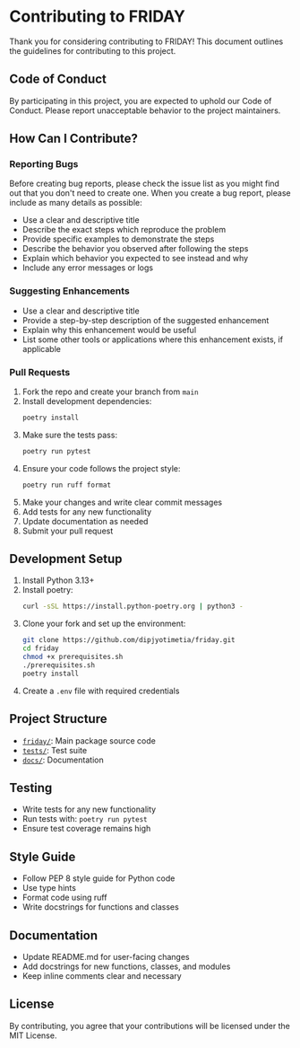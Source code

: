 # Contributing to FRIDAY

Thank you for considering contributing to FRIDAY! This document outlines the guidelines for contributing to this project.

## Code of Conduct

By participating in this project, you are expected to uphold our Code of Conduct. Please report unacceptable behavior to the project maintainers.

## How Can I Contribute?

### Reporting Bugs

Before creating bug reports, please check the issue list as you might find out that you don't need to create one. When you create a bug report, please include as many details as possible:

* Use a clear and descriptive title
* Describe the exact steps which reproduce the problem
* Provide specific examples to demonstrate the steps
* Describe the behavior you observed after following the steps
* Explain which behavior you expected to see instead and why
* Include any error messages or logs

### Suggesting Enhancements

* Use a clear and descriptive title
* Provide a step-by-step description of the suggested enhancement
* Explain why this enhancement would be useful
* List some other tools or applications where this enhancement exists, if applicable

### Pull Requests

1. Fork the repo and create your branch from `main`
2. Install development dependencies:
   ```sh
   poetry install
   ```
3. Make sure the tests pass:
   ```sh
   poetry run pytest
   ```
4. Ensure your code follows the project style:
   ```sh
   poetry run ruff format
   ```
5. Make your changes and write clear commit messages
6. Add tests for any new functionality
7. Update documentation as needed
8. Submit your pull request

## Development Setup

1. Install Python 3.13+
2. Install poetry:
   ```sh 
   curl -sSL https://install.python-poetry.org | python3 -
   ```
3. Clone your fork and set up the environment:
   ```sh
   git clone https://github.com/dipjyotimetia/friday.git
   cd friday
   chmod +x prerequisites.sh
   ./prerequisites.sh
   poetry install
   ```
4. Create a `.env` file with required credentials

## Project Structure

- [`friday/`](friday/): Main package source code
- [`tests/`](tests/): Test suite
- [`docs/`](docs/): Documentation 

## Testing

- Write tests for any new functionality
- Run tests with: `poetry run pytest`
- Ensure test coverage remains high

## Style Guide

- Follow PEP 8 style guide for Python code
- Use type hints 
- Format code using ruff
- Write docstrings for functions and classes

## Documentation

- Update README.md for user-facing changes
- Add docstrings for new functions, classes, and modules
- Keep inline comments clear and necessary

## License

By contributing, you agree that your contributions will be licensed under the MIT License.
